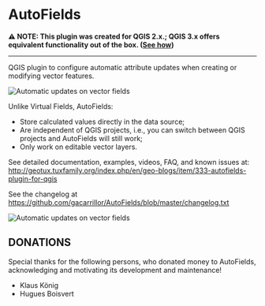 # AutoFields

**⚠️ NOTE: This plugin was created for QGIS 2.x.; QGIS 3.x offers equivalent functionality out of the box. ([See how](https://github.com/gacarrillor/AutoFields/issues/5#issuecomment-386892366))**

--------------

QGIS plugin to configure automatic attribute updates when creating or modifying vector features.

![Automatic updates on vector fields](https://user-images.githubusercontent.com/652785/130296007-73b84e81-7e3a-4999-bdb5-47501cb17085.gif)


Unlike Virtual Fields, AutoFields:

 - Store calculated values directly in the data source;
 - Are independent of QGIS projects, i.e., you can switch between QGIS projects and AutoFields will still work;
 - Only work on editable vector layers.



See detailed documentation, examples, videos, FAQ, and known issues at:
http://geotux.tuxfamily.org/index.php/en/geo-blogs/item/333-autofields-plugin-for-qgis

See the changelog at https://github.com/gacarrillor/AutoFields/blob/master/changelog.txt


![Automatic updates on vector fields](https://user-images.githubusercontent.com/652785/130296097-9b898b7b-cebd-49cc-9fd7-9ac88ff816a0.gif)


## DONATIONS

Special thanks for the following persons, who donated money to AutoFields, acknowledging and motivating its development and maintenance!

 - Klaus König 
 - Hugues Boisvert
